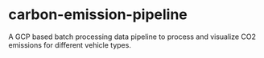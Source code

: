 # carbon-emission-pipeline
A GCP based batch processing data pipeline to process and visualize CO2 emissions  for different vehicle types.
